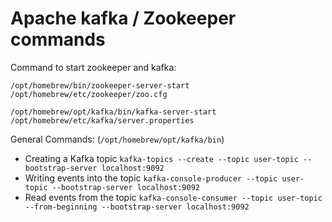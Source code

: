 
# Apache kafka / Zookeeper commands

Command to start zookeeper and kafka:

`/opt/homebrew/bin/zookeeper-server-start /opt/homebrew/etc/zookeeper/zoo.cfg`

`/opt/homebrew/opt/kafka/bin/kafka-server-start /opt/homebrew/etc/kafka/server.properties`

General Commands: (`/opt/homebrew/opt/kafka/bin`)
- Creating a Kafka topic
`kafka-topics --create --topic user-topic --bootstrap-server localhost:9092`
- Writing events into the topic
`kafka-console-producer --topic user-topic --bootstrap-server localhost:9092`
- Read events from the topic
`kafka-console-consumer --topic user-topic --from-beginning --bootstrap-server localhost:9092`